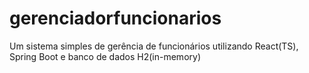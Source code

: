 # gerenciadorfuncionarios
Um sistema simples de gerência de funcionários utilizando React(TS), Spring Boot e banco de dados H2(in-memory)
